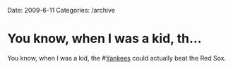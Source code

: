 Date: 2009-6-11
Categories: /archive

# You know, when I was a kid, th...

You know, when I was a kid, the #<a href="http://search.twitter.com/search?q=%23Yankees">Yankees</a> could actually beat the Red Sox.
